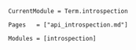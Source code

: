 
```@meta
CurrentModule = Term.introspection
```


```@index
Pages   = ["api_introspection.md"]
```



```@autodocs
Modules = [introspection]
```